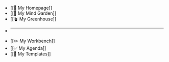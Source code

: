 - [[🏡 My Homepage]]
- [[🌳 My Mind Garden]]
- [[🪴 My Greenhouse]]
-
  ---
- [[✏️ My Workbench]]
- [[✅ My Agenda]]
- [[🧱 My Templates]]